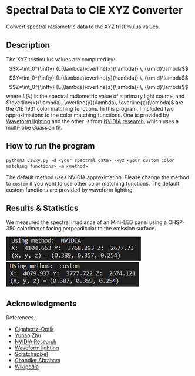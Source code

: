 # Spectral Data to CIE XYZ Converter

Convert spectral radiometric data to the XYZ tristimulus values.

## Description

The XYZ tristimulus values are computed by:
$$X=\int_0^{\infty} {L(\lambda)\overline{x}(\lambda)} \, {\rm d}\lambda$$
$$Y=\int_0^{\infty} {L(\lambda)\overline{y}(\lambda)} \, {\rm d}\lambda$$
$$Z=\int_0^{\infty} {L(\lambda)\overline{z}(\lambda)} \, {\rm d}\lambda$$
where $L(\lambda)$ is the spectral radiometric value of a primary light source, and $\overline{x}(\lambda), \overline{y}(\lambda), \overline{z}(\lambda)$ are the CIE 1931 color matching functions.
In this program, I included two approximations to the color matching functions. One is provided by [Waveform lighting](https://www.waveformlighting.com/tech/color-matching-function-x-y-z-values-by-wavelength-csv-excel-format) and the other is from [NVIDIA research](https://jcgt.org/published/0002/02/01/paper.pdf), which uses a multi-lobe Guassian fit.

## How to run the program

```
python3 CIExy.py -d <your spectral data> -xyz <your custom color matching functions> -m <method>
```

The default method uses NVIDIA approximation. Please change the method to `custom` if you want to use other color matching functions. The default custom functions are provided by waveform lighting.

## Results & Statistics

We measured the spectral irradiance of an Mini-LED panel using a OHSP-350 colorimeter facing perpendicular to the emission surface.

![NVIDIA](./results/NVIDIA.png)
![Waveform lighting](./results/Waveform_lighting.png)

## Acknowledgments

References.

- [Gigahertz-Optik](https://www.gigahertz-optik.com/en-us/service-and-support/knowledge-base/basics-light-measurement/light-color/colorimetry/)
- [Yuhao Zhu](http://yuhaozhu.com/blog/cmf.html)
- [NVIDIA Research](https://research.nvidia.com/publication/2013-07_simple-analytic-approximations-cie-xyz-color-matching-functions)
- [Waveform lighting](https://www.waveformlighting.com/tech/color-matching-function-x-y-z-values-by-wavelength-csv-excel-format)
- [Scratchapixel](https://www.scratchapixel.com/lessons/digital-imaging/colors/color-space)
- [Chandler Abraham](https://medium.com/hipster-color-science/a-beginners-guide-to-colorimetry-401f1830b65a)
- [Wikipedia](https://en.wikipedia.org/wiki/CIE_1931_color_space)
